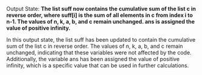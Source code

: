 Output State: **The list suff now contains the cumulative sum of the list c in reverse order, where suff[i] is the sum of all elements in c from index i to n-1. The values of n, k, a, b, and c remain unchanged. ans is assigned the value of positive infinity.**

In this output state, the list suff has been updated to contain the cumulative sum of the list c in reverse order. The values of n, k, a, b, and c remain unchanged, indicating that these variables were not affected by the code. Additionally, the variable ans has been assigned the value of positive infinity, which is a specific value that can be used in further calculations.